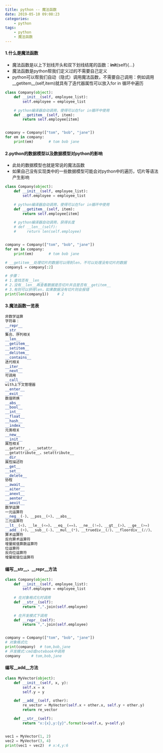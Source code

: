 ```yaml
---
title: python -- 魔法函数
date: 2019-05-10 09:08:23
categories:
    - python
tags:
    - python
    - 魔法函数
---
```


#### 1.什么是魔法函数

- 魔法函数是以上下划线开头和双下划线结尾的函数：__init__(self){...}
- 魔法函数是python帮我们定义过的不需要自己定义
- python可以帮我们自动（隐式）调用魔法函数，不需要自己调用：例如调用__getitem__(self,item)就具有了迭代器属性可以放入for in 循环中遍历

```python
class Company(object):
    def __init__(self, employee_list):
        self.employee = employee_list

    # python编译器自动调用，使得可以在for in循环中使用
    def __getitem__(self, item):
        return self.employee[item]


company = Company(["tom", "bob", "jane"])
for em in company:
    print(em)       # tom bob jane
```

<!-- more -->

#### 2.python的数据模型以及数据模型对python的影响

- 此处的数据模型也就是常说的魔法函数
- 如果自己没有实现类中的一些数据模型可能会对python中的遍历，切片等语法产生影响

```python
class Company(object):
    def __init__(self, employee_list):
        self.employee = employee_list

    # python编译器自动调用，使得可以在for in循环中使用
    def __getitem__(self, item):
        return self.employee[item]

    # python编译器自动调用，获得长度
    # def __len__(self):
    #     return len(self.employee)


company = Company(["tom", "bob", "jane"])
for em in company:
    print(em)       # tom bob jane

# __getitem__处理切片的数据可以得到len，不可以处理没有切片的数据
company1 = company[:2]

# 步骤：
# 1.查找否有__len__
# 2.没有__len__再查看数据是否切片并且是否有__getitem__
# 3.有则可以获得len，如果数据没有切片则会报错
print(len(company1))    # 2
```

#### 3.魔法函数一览表

```python
非数学运算
字符串：
__repr__
__str__
集合、序列相关
__len__
__getitem__
__setitem__
__delitem__
__contains__
迭代相关
__iter__
__next__
可调用
__call__
with上下文管理器
__enter__
__exit__
数值转换
__abs__
__bool__
__int__
__float__
__hash__
__index__
元类相关
__new__
__init__
属性相关
__getattr__、__setattr__
__getattribute__、setattribute__
__dir__
属性描述符
__get__
__set__
__delete__
协程
__await__
__aiter__
__anext__
__aenter__
__aexit__
数学运算
一元运算符
__neg__(-)、__pos__(+)、__abs__
二元运算符
__lt__(<)、__le__(<=)、__eq__(==)、__ne__(!=)、__gt__(>)、__ge__(>=)
__add__(+)、__sub__(-)、__mul__(*)、__truediv__(/)、__floordiv__(//)、
算术运算符
反向算术运算符
增量赋值算数运算符
位运算符
反向位运算符
增量赋值位运算符
```

#### 编写__str__、__repr__方法

```python
class Company(object):
    def __init__(self, employee_list):
        self.employee = employee_list

    # 在对象格式化时调用
    def __str__(self):
        return ",".join(self.employee)

    # 在开发模式下调用
    def __repr__(self):
        return ",".join(self.employee)


company = Company(["tom", "bob", "jane"])
# 对象格式化
print(company)  # tom,bob,jane
# 开发模式:cmd或notebook中调用
company     # tom,bob,jane
```

#### 编写__add__方法

```python
class MyVector(object):
    def __init__(self, x, y):
        self.x = x
        self.y = y

    def __add__(self, other):
        re_vector = MyVector(self.x + other.x, self.y + other.y)
        return re_vector

    def __str__(self):
        return "x:{x},y:{y}".format(x=self.x, y=self.y)


vec1 = MyVector(1, 2)
vec2 = MyVector(3, 4)
print(vec1 + vec2)  # x:4,y:6
```





   

